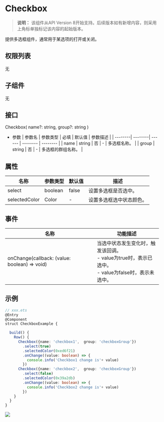 # Checkbox

>  **说明：**
> 该组件从API Version 8开始支持。后续版本如有新增内容，则采用上角标单独标记该内容的起始版本。


提供多选框组件，通常用于某选项的打开或关闭。

## 权限列表

无

## 子组件

无

## 接口

Checkbox( name?: string,  group?: string )

- 参数
  | 参数名  | 参数类型 | 必填  | 默认值 | 参数描述 |
  | --------| --------| ------ | -------- | -------- |
  | name    | string | 否 | - | 多选框名称。 |
  | group   | string | 否 | - | 多选框的群组名称。 |


## 属性


| 名称          | 参数类型 | 默认值 | 描述 |
| ------------- | ------- | ------ | -------- |
| select        | boolean | false | 设置多选框是否选中。 |
| selectedColor | Color | - | 设置多选框选中状态颜色。 |

## 事件

| 名称      | 功能描述 | 
| ----------| -------- |
|onChange(callback: (value: boolean) => void) | 当选中状态发生变化时，触发该回调。<br>- value为true时，表示已选中。<br>- value为false时，表示未选中。 | 
 
## 示例

```ts
// xxx.ets
@Entry
@Component
struct CheckboxExample {

  build() {
    Row() {
      Checkbox({name: 'checkbox1',  group: 'checkboxGroup'})
        .select(true)
        .selectedColor(0xed6f21)
        .onChange((value: boolean) => {
          console.info('Checkbox1 change is'+ value)
        })
      Checkbox({name: 'checkbox2',  group: 'checkboxGroup'})
        .select(false)
        .selectedColor(0x39a2db)
        .onChange((value: boolean) => {
          console.info('Checkbox2 change is'+ value)
        })
    }
  }
}
```


![](figures/checkbox.gif)